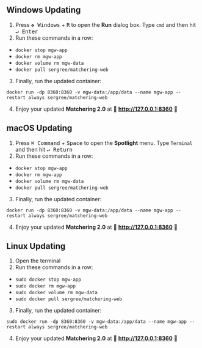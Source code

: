 ## Windows Updating

1. Press <kbd>❖ Windows</kbd> + <kbd>R</kbd> to open the **Run** dialog box. Type `cmd` and then hit <kbd>↵ Enter</kbd>
2. Run these commands in a row:
- `docker stop mgw-app`
- `docker rm mgw-app`
- `docker volume rm mgw-data`
- `docker pull sergree/matchering-web`
3. Finally, run the updated container:
```
docker run -dp 8360:8360 -v mgw-data:/app/data --name mgw-app --restart always sergree/matchering-web
```
4. Enjoy your updated **Matchering 2.0** at 🎉 **http://127.0.0.1:8360** 🎉

## macOS Updating

1. Press <kbd>⌘ Command</kbd> + <kbd>Space</kbd> to open the **Spotlight** menu. Type `Terminal` and then hit <kbd>↵ Return</kbd>
2. Run these commands in a row:
- `docker stop mgw-app`
- `docker rm mgw-app`
- `docker volume rm mgw-data`
- `docker pull sergree/matchering-web`
3. Finally, run the updated container:
```
docker run -dp 8360:8360 -v mgw-data:/app/data --name mgw-app --restart always sergree/matchering-web
```
4. Enjoy your updated **Matchering 2.0** at 🎉 **http://127.0.0.1:8360** 🎉

## Linux Updating

1. Open the terminal
2. Run these commands in a row:
- `sudo docker stop mgw-app`
- `sudo docker rm mgw-app`
- `sudo docker volume rm mgw-data`
- `sudo docker pull sergree/matchering-web`
3. Finally, run the updated container:
```
sudo docker run -dp 8360:8360 -v mgw-data:/app/data --name mgw-app --restart always sergree/matchering-web
```
4. Enjoy your updated **Matchering 2.0** at 🎉 **http://127.0.0.1:8360** 🎉
